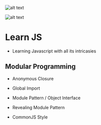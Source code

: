 
![alt text](https://upload.wikimedia.org/wikipedia/commons/thumb/6/6a/JavaScript-logo.png/120px-JavaScript-logo.png  'Javascript logo')

![alt text](https://c1.staticflickr.com/8/7306/16407404782_8b9c57eab3.jpg  'ES6 Logo')

# Learn JS
- Learning Javascript with all its intricasies

## Modular Programming

- Anonymous Closure
- Global Import
- Module Pattern / Object Interface
- Revealing Module Pattern

- CommonJS Style
